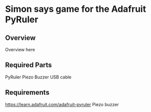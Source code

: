 # Simon says game for the Adafruit PyRuler

## Overview
Overview here

## Required Parts
PyRuler
Piezo Buzzer
USB cable

## Requirements
https://learn.adafruit.com/adafruit-pyruler
Piezo buzzer


